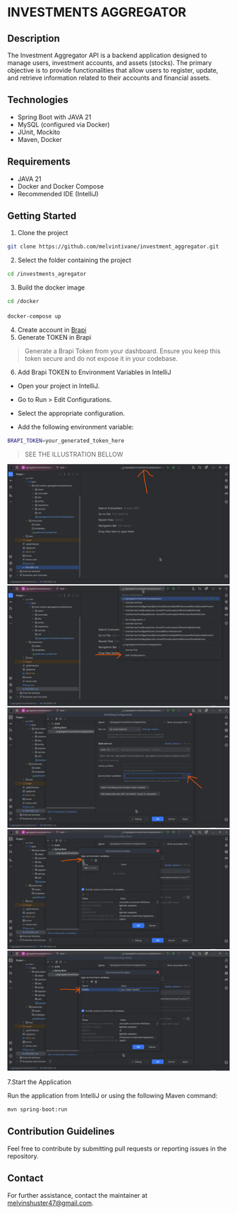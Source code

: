 # INVESTMENTS AGGREGATOR

## Description
The Investment Aggregator API is a backend application designed to manage users, investment accounts, and assets (stocks). The primary objective is to provide functionalities that allow users to register, update, and retrieve information related to their accounts and financial assets.

## Technologies
- Spring Boot with JAVA 21
- MySQL (configured via Docker)
- JUnit, Mockito
- Maven, Docker


## Requirements
- JAVA 21
- Docker and Docker Compose
- Recommended IDE (IntelliJ)


## Getting Started
1. Clone the project
```bash
git clone https://github.com/melvintivane/investment_aggregator.git
```

2. Select the folder containing the project
```bash
cd /investments_agregator
```

3. Build the docker image
```bash
cd /docker

docker-compose up
```

4. Create account in [Brapi](https://brapi.dev/dashboard)
5. Generate TOKEN in Brapi
> Generate a Brapi Token from your dashboard. Ensure you keep this token secure and do not expose it in your codebase.
6. Add Brapi TOKEN to Environment Variables in IntelliJ
- Open your project in IntelliJ.

- Go to Run > Edit Configurations.

- Select the appropriate configuration.

- Add the following environment variable:

```bash
BRAPI_TOKEN=your_generated_token_here
```
> SEE THE ILLUSTRATION BELLOW

![one](/assets/one.png)
![two](/assets/two.png)
![three](/assets/three.png)
![four](/assets/four.png)
![five](/assets/five.png)

7.Start the Application

Run the application from IntelliJ or using the following Maven command:

```bash
mvn spring-boot:run
```

## Contribution Guidelines
Feel free to contribute by submitting pull requests or reporting issues in the repository.

## Contact

For further assistance, contact the maintainer at [melvinshuster47@gmail.com]().

